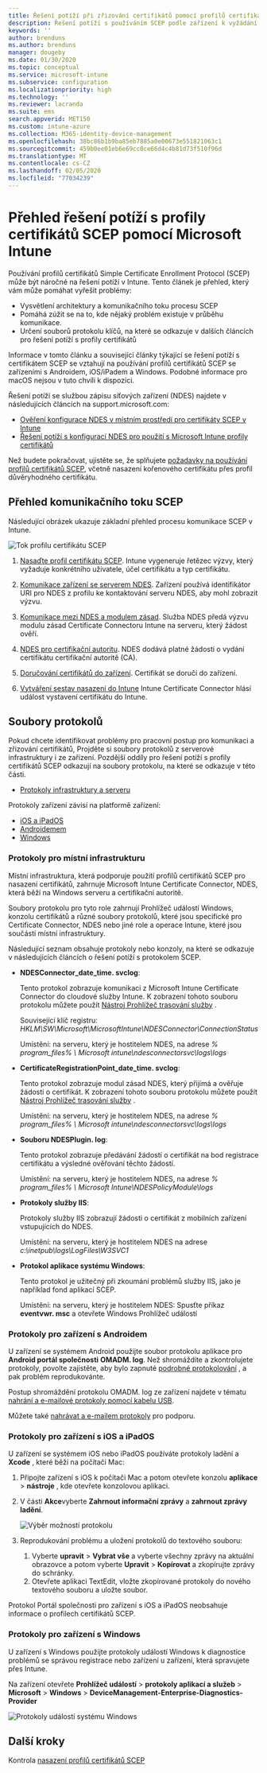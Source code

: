 ```yaml
---
title: Řešení potíží při zřizování certifikátů pomocí profilů certifikátů SCEP Microsoft Intune | Microsoft Docs
description: Řešení potíží s používáním SCEP podle zařízení k vyžádání certifikátů, které se mají používat s Intune, včetně komunikace ze zařízení do služby NDES, NDES s certifikačními autoritami a z Intune Certificate Connectoru ke službě Intune.
keywords: ''
author: brenduns
ms.author: brenduns
manager: dougeby
ms.date: 01/30/2020
ms.topic: conceptual
ms.service: microsoft-intune
ms.subservice: configuration
ms.localizationpriority: high
ms.technology: ''
ms.reviewer: lacranda
ms.suite: ems
search.appverid: MET150
ms.custom: intune-azure
ms.collection: M365-identity-device-management
ms.openlocfilehash: 38bc86b1b9ba85eb7885a0e00673e551821063c1
ms.sourcegitcommit: 459b0ee01eb6e69cc0ce66d4c4b81d73f510f96d
ms.translationtype: MT
ms.contentlocale: cs-CZ
ms.lasthandoff: 02/05/2020
ms.locfileid: "77034239"
---
```

# <a name="overview-for-troubleshooting-scep-certificate-profiles-with-microsoft-intune"></a>Přehled řešení potíží s profily certifikátů SCEP pomocí Microsoft Intune

Používání profilů certifikátů Simple Certificate Enrollment Protocol (SCEP) může být náročné na řešení potíží v Intune. Tento článek je přehled, který vám může pomáhat vyřešit problémy:

- Vysvětlení architektury a komunikačního toku procesu SCEP
- Pomáhá zúžit se na to, kde nějaký problém existuje v průběhu komunikace.
- Určení souborů protokolu klíčů, na které se odkazuje v dalších článcích pro řešení potíží s profily certifikátů

Informace v tomto článku a související články týkající se řešení potíží s certifikátem SCEP se vztahují na používání profilů certifikátů SCEP se zařízeními s Androidem, iOS/iPadem a Windows. Podobné informace pro macOS nejsou v tuto chvíli k dispozici.

Řešení potíží se službou zápisu síťových zařízení (NDES) najdete v následujících článcích na support.microsoft.com:

- [Ověření konfigurace NDES v místním prostředí pro certifikáty SCEP v Intune](https://support.microsoft.com/help/4490130/ndes-configuration-on-premises-for-scep-certificates-in-intune)
- [Řešení potíží s konfigurací NDES pro použití s Microsoft Intune profily certifikátů]( https://support.microsoft.com/help/4459540/troubleshoot-ndes-configuration-for-use-with-intune)

Než budete pokračovat, ujistěte se, že splňujete [požadavky na používání profilů certifikátů SCEP](certificates-scep-configure.md#prerequisites-for-using-scep-for-certificates), včetně nasazení kořenového certifikátu přes profil důvěryhodného certifikátu.

## <a name="scep-communication-flow-overview"></a>Přehled komunikačního toku SCEP

Následující obrázek ukazuje základní přehled procesu komunikace SCEP v Intune.

![Tok profilu certifikátu SCEP](../protect/media/troubleshoot-scep-certificate-profiles/scep-certificate-profile-flow.png)

1. [Nasaďte profil certifikátu SCEP](troubleshoot-scep-certificate-profile-deployment.md). Intune vygeneruje řetězec výzvy, který vyžaduje konkrétního uživatele, účel certifikátu a typ certifikátu.

2. [Komunikace zařízení se serverem NDES](troubleshoot-scep-certificate-device-to-ndes.md). Zařízení používá identifikátor URI pro NDES z profilu ke kontaktování serveru NDES, aby mohl zobrazit výzvu.

3. [Komunikace mezi NDES a modulem zásad](troubleshoot-scep-certificate-ndes-policy-module.md). Služba NDES předá výzvu modulu zásad Certificate Connectoru Intune na serveru, který žádost ověří.

4. [NDES pro certifikační autoritu](troubleshoot-scep-certificate-ndes-policy-module.md). NDES dodává platné žádosti o vydání certifikátu certifikační autoritě (CA).

5. [Doručování certifikátů do zařízení](troubleshoot-scep-certificate-delivery.md). Certifikát se doručí do zařízení.

6. [Vytváření sestav nasazení do Intune](troubleshoot-scep-certificate-reporting.md) Intune Certificate Connector hlásí událost vystavení certifikátu do Intune.

## <a name="log-files"></a>Soubory protokolů

Pokud chcete identifikovat problémy pro pracovní postup pro komunikaci a zřizování certifikátů, Projděte si soubory protokolů z serverové infrastruktury i ze zařízení. Pozdější oddíly pro řešení potíží s profily certifikátů SCEP odkazují na soubory protokolu, na které se odkazuje v této části.

- [Protokoly infrastruktury a serveru](#logs-for-on-premises-infrastructure)

Protokoly zařízení závisí na platformě zařízení:  

- [iOS a iPadOS](#logs-for-ios-and-ipados-devices)
- [Androidemem](#logs-for-android-devices)
- [Windows](#logs-for-windows-devices)

### <a name="logs-for-on-premises-infrastructure"></a>Protokoly pro místní infrastrukturu
  
Místní infrastruktura, která podporuje použití profilů certifikátů SCEP pro nasazení certifikátů, zahrnuje Microsoft Intune Certificate Connector, NDES, která běží na Windows serveru a certifikační autoritě.

Soubory protokolu pro tyto role zahrnují Prohlížeč událostí Windows, konzolu certifikátů a různé soubory protokolů, které jsou specifické pro Certificate Connector, NDES nebo jiné role a operace Intune, které jsou součástí místní infrastruktury.

Následující seznam obsahuje protokoly nebo konzoly, na které se odkazuje v následujících článcích o řešení potíží s protokolem SCEP. 

- **NDESConnector_date_time. svclog**:

  Tento protokol zobrazuje komunikaci z Microsoft Intune Certificate Connector do cloudové služby Intune. K zobrazení tohoto souboru protokolu můžete použít [Nástroj Prohlížeč trasování služby](https://docs.microsoft.com/dotnet/framework/wcf/service-trace-viewer-tool-svctraceviewer-exe) .

  Související klíč registru: *HKLM\SW\Microsoft\MicrosoftIntune\NDESConnector\ConnectionStatus*

  Umístění: na serveru, který je hostitelem NDES, na adrese *% program_files% \ Microsoft intune\ndesconnectorsvc\logs\logs*

- **CertificateRegistrationPoint_date_time. svclog**:

  Tento protokol zobrazuje modul zásad NDES, který přijímá a ověřuje žádosti o certifikát. K zobrazení tohoto souboru protokolu můžete použít [Nástroj Prohlížeč trasování služby](https://docs.microsoft.com/dotnet/framework/wcf/service-trace-viewer-tool-svctraceviewer-exe) .

  Umístění: na serveru, který je hostitelem NDES, na adrese *% program_files% \ Microsoft intune\ndesconnectorsvc\logs\logs*

- **Souboru NDESPlugin. log**:

  Tento protokol zobrazuje předávání žádostí o certifikát na bod registrace certifikátu a výsledné ověřování těchto žádostí.

  Umístění: na serveru, který je hostitelem NDES, na adrese *% program_files% \ Microsoft Intune\NDESPolicyModule\logs*

- **Protokoly služby IIS**:

  Protokoly služby IIS zobrazují žádosti o certifikát z mobilních zařízení vstupujících do NDES.

  Umístění: na serveru, který je hostitelem NDES na adrese *c:\inetpub\logs\LogFiles\W3SVC1*

- **Protokol aplikace systému Windows**:

  Tento protokol je užitečný při zkoumání problémů služby IIS, jako je například fond aplikací SCEP.

  Umístění: na serveru, který je hostitelem NDES: Spusťte příkaz **eventvwr. msc** a otevřete Windows Prohlížeč událostí




### <a name="logs-for-android-devices"></a>Protokoly pro zařízení s Androidem

U zařízení se systémem Android použijte soubor protokolu aplikace pro **Android portál společnosti** **OMADM. log**. Než shromáždíte a zkontrolujete protokoly, povolte zajistěte, aby bylo zapnuté [podrobné protokolování](/intune-user-help/use-verbose-logging-to-help-your-it-administrator-fix-device-issues-android) , a pak problém reprodukovánte.

Postup shromáždění protokolu OMADM. log ze zařízení najdete v tématu [nahrání a e-mailové protokoly pomocí kabelu USB](/intune-user-help/send-logs-to-your-it-admin-using-cable-android).

Můžete také [nahrávat a e-mailem protokoly](/intune-user-help/send-logs-to-your-it-admin-by-email-android#upload-and-email-logs-from-microsoft-intune-app) pro podporu.

### <a name="logs-for-ios-and-ipados-devices"></a>Protokoly pro zařízení s iOS a iPadOS

U zařízení se systémem iOS nebo iPadOS používáte protokoly ladění a **Xcode** , které běží na počítači Mac:

1. Připojte zařízení s iOS k počítači Mac a potom otevřete konzolu **aplikace** > **nástroje** , kde otevřete konzolovou aplikaci. 

2. V části **Akce**vyberte **Zahrnout informační zprávy** a **zahrnout zprávy ladění**.

   ![Výběr možností protokolu](../protect/media/troubleshoot-scep-certificate-profiles/message-options.png)

3. Reprodukování problému a uložení protokolů do textového souboru:
   1. Vyberte **upravit** > **Vybrat vše** a vyberte všechny zprávy na aktuální obrazovce a potom vyberte **Upravit** > **Kopírovat** a zkopírujte zprávy do schránky. 
   2. Otevřete aplikaci TextEdit, vložte zkopírované protokoly do nového textového souboru a uložte soubor.


Protokol Portál společnosti pro zařízení s iOS a iPadOS neobsahuje informace o profilech certifikátů SCEP.

### <a name="logs-for-windows-devices"></a>Protokoly pro zařízení s Windows

U zařízení s Windows použijte protokoly událostí Windows k diagnostice problémů se správou registrace nebo zařízení u zařízení, která spravujete přes Intune.

Na zařízení otevřete **Prohlížeč událostí** > **protokoly aplikací a služeb** > **Microsoft** > **Windows** > **DeviceManagement-Enterprise-Diagnostics-Provider**

![Protokoly událostí systému Windows](../protect/media/troubleshoot-scep-certificate-profiles/windows-event-log.png)

## <a name="next-steps"></a>Další kroky

Kontrola [nasazení profilů certifikátů SCEP](troubleshoot-scep-certificate-profile-deployment.md) 
